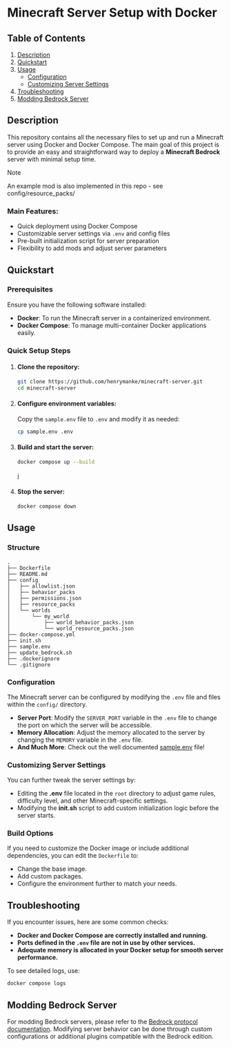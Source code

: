 # Minecraft Server Setup with Docker

## Table of Contents

1. [Description](#description)
2. [Quickstart](#quickstart)
3. [Usage](#usage)
   - [Configuration](#configuration)
   - [Customizing Server Settings](#customizing-server-settings)
4. [Troubleshooting](#troubleshooting)
5. [Modding Bedrock Server](#modding-bedrock-server)

## Description

This repository contains all the necessary files to set up and run a Minecraft server using Docker and Docker Compose. The main goal of this project is to provide an easy and straightforward way to deploy a **Minecraft Bedrock** server with minimal setup time.

> [!NOTE]  
> An example mod is also implemented in this repo - see config/resource_packs/

### Main Features:
- Quick deployment using Docker Compose
- Customizable server settings via `.env` and config files
- Pre-built initialization script for server preparation
- Flexibility to add mods and adjust server parameters

## Quickstart

### Prerequisites

Ensure you have the following software installed:
- **Docker**: To run the Minecraft server in a containerized environment.
- **Docker Compose**: To manage multi-container Docker applications easily.

### Quick Setup Steps

1. #### Clone the repository:

   ```bash
   git clone https://github.com/henrymanke/minecraft-server.git
   cd minecraft-server
   ```

2. #### Configure environment variables:

   Copy the `sample.env` file to `.env` and modify it as needed:

   ```bash
   cp sample.env .env
   ```

3. #### Build and start the server:

   ```bash
   docker compose up --build
   ```
   [:information_source:](docker_build_output.md)

4. #### Stop the server:

   ```bash
   docker compose down
   ```

## Usage

### Structure
    .
    ├── Dockerfile
    ├── README.md
    ├── config
    │   ├── allowlist.json
    │   ├── behavior_packs
    │   ├── permissions.json
    │   ├── resource_packs
    │   └── worlds
    │       └── my_world
    │           ├── world_behavior_packs.json
    │           └── world_resource_packs.json
    ├── docker-compose.yml
    ├── init.sh
    ├── sample.env
    ├── update_bedrock.sh
    ├── .dockerignore
    └── .gitignore

### Configuration

The Minecraft server can be configured by modifying the `.env` file and files within the `config/` directory.

- **Server Port**: Modify the `SERVER_PORT` variable in the `.env` file to change the port on which the server will be accessible.
- **Memory Allocation**: Adjust the memory allocated to the server by changing the `MEMORY` variable in the `.env` file.
- **And Much More**: Check out the well documented [sample.env](sample.env) file!

### Customizing Server Settings

You can further tweak the server settings by:
- Editing the **.env** file located in the `root` directory to adjust game rules, difficulty level, and other Minecraft-specific settings.
- Modifying the **init.sh** script to add custom initialization logic before the server starts.

### Build Options

If you need to customize the Docker image or include additional dependencies, you can edit the `Dockerfile` to:
- Change the base image.
- Add custom packages.
- Configure the environment further to match your needs.

## Troubleshooting

If you encounter issues, here are some common checks:
- **Docker and Docker Compose are correctly installed and running.**
- **Ports defined in the `.env` file are not in use by other services.**
- **Adequate memory is allocated in your Docker setup for smooth server performance.**


To see detailed logs, use:

```bash
docker compose logs
```

## Modding Bedrock Server

For modding Bedrock servers, please refer to the [Bedrock protocol documentation](https://github.com/Mojang/bedrock-protocol-docs). Modifying server behavior can be done through custom configurations or additional plugins compatible with the Bedrock edition.
